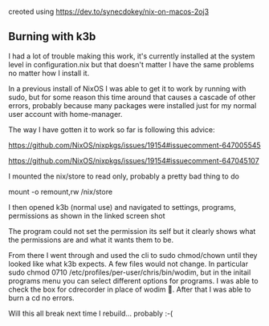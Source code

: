 creoted using https://dev.to/synecdokey/nix-on-macos-2oj3

## Burning with k3b

I had a lot of trouble making this work, it's currently
installed at the system level in configuration.nix but that
doesn't matter I have the same problems no matter how I install it.

In a previous install of NixOS I was able to get it to work by running
with sudo, but for some reason this time around that causes a cascade of
other errors, probably because many packages were installed just for my
normal user account with home-manager.

The way I have gotten it to work so far is following this advice:


https://github.com/NixOS/nixpkgs/issues/19154#issuecomment-647005545

https://github.com/NixOS/nixpkgs/issues/19154#issuecomment-647045107

I mounted the nix/store to read only, probably a pretty bad thing to do

mount -o remount,rw /nix/store

I then opened k3b (normal use) and navigated to settings, programs, permissions as shown in the linked screen shot

The program could not set the permission its self but it clearly shows what the permissions are and what it wants them to be.

From there I went through and used the cli to sudo chmod/chown until they looked like what k3b expects. A few files would not change. In particular 
sudo chmod 0710 /etc/profiles/per-user/chris/bin/wodim, but in the initail programs menu you can select different options for programs. I was able to check
the box for cdrecorder in place of wodim :shrug:. After that I was able to burn a cd no errors.

Will this all break next time I rebuild... probably :-(

